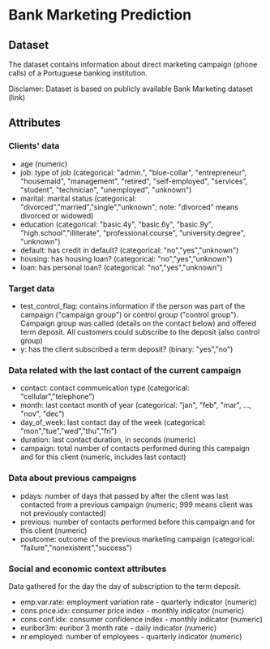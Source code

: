 # Bank Marketing Prediction

## Dataset
The dataset contains information about direct marketing campaign (phone calls) of a Portuguese banking institution.

Disclamer: Dataset is based on publicly available Bank Marketing dataset (link)

## Attributes
### Clients' data
  - age (numeric)
  - job: type of job (categorical: "admin.", "blue-collar", "entrepreneur", "housemaid", "management", "retired", "self-employed", "services", "student", "technician", "unemployed", "unknown")
  - marital: marital status (categorical: "divorced","married","single","unknown"; note: "divorced" means divorced or widowed)
  - education (categorical: "basic.4y", "basic.6y", "basic.9y", "high.school","illiterate", "professional.course", "university.degree", "unknown")
  - default: has credit in default? (categorical: "no","yes","unknown")
  - housing: has housing loan? (categorical: "no","yes","unknown")
  - loan: has personal loan? (categorical: "no","yes","unknown")

### Target data
  - test_control_flag: contains information if the person was part of the campaign ("campaign group") or control group ("control group"). Campaign group was called (details on the contact below) and offered term deposit. All customers could subscribe to the deposit (also control group)  
  - y: has the client subscribed a term deposit? (binary: "yes","no")

### Data related with the last contact of the current campaign
  - contact: contact communication type (categorical: "cellular","telephone")
  - month: last contact month of year (categorical: "jan", "feb", "mar", ..., "nov", "dec")
  - day_of_week: last contact day of the week (categorical: "mon","tue","wed","thu","fri")
  - duration: last contact duration, in seconds (numeric)
  - campaign: total number of contacts performed during this campaign and for this client (numeric, includes last contact)

### Data about previous campaigns
  - pdays: number of days that passed by after the client was last contacted from a previous campaign (numeric; 999 means client was not previously contacted)
  - previous: number of contacts performed before this campaign and for this client (numeric)
  - poutcome: outcome of the previous marketing campaign (categorical: "failure","nonexistent","success")

### Social and economic context attributes
Data gathered for the day the day of subscription to the term deposit.

  - emp.var.rate: employment variation rate - quarterly indicator (numeric)
  - cons.price.idx: consumer price index - monthly indicator (numeric)
  - cons.conf.idx: consumer confidence index - monthly indicator (numeric)
  - euribor3m: euribor 3 month rate - daily indicator (numeric)
  - nr.employed: number of employees - quarterly indicator (numeric)
